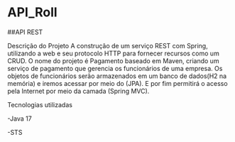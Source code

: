 # API_Roll

##API REST


Descrição do Projeto A construção de um serviço REST com Spring, utilizando a web e seu protocolo HTTP para fornecer recursos como um CRUD. O nome do projeto é Pagamento baseado em Maven, criando um serviço de pagamento que gerencia os funcionários de uma empresa. Os objetos de funcionários serão armazenados em um banco de dados(H2 na memória) e iremos acessar por meio do (JPA). E por fim permitirá o acesso pela Internet por meio da camada (Spring MVC).

Tecnologias utilizadas

-Java 17

-STS
